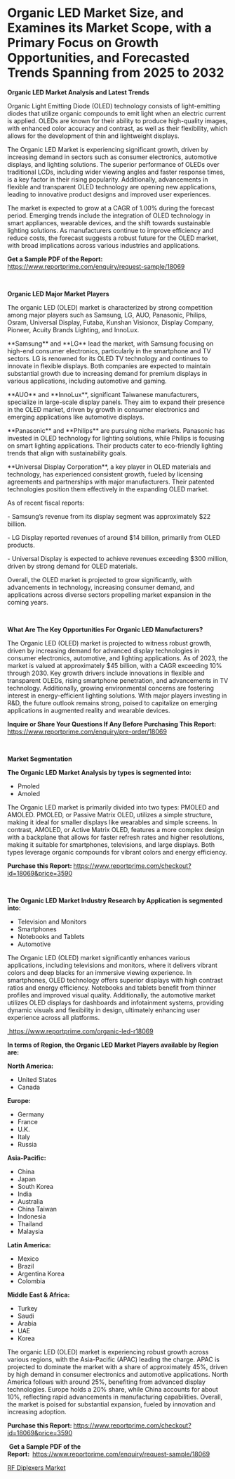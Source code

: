 <p><h1>Organic LED Market Size, and Examines its Market Scope, with a Primary Focus on Growth Opportunities, and Forecasted Trends Spanning from 2025 to 2032</h1></p><p><strong>Organic LED Market Analysis and Latest Trends</strong></p>
<p><p>Organic Light Emitting Diode (OLED) technology consists of light-emitting diodes that utilize organic compounds to emit light when an electric current is applied. OLEDs are known for their ability to produce high-quality images, with enhanced color accuracy and contrast, as well as their flexibility, which allows for the development of thin and lightweight displays.</p><p>The Organic LED Market is experiencing significant growth, driven by increasing demand in sectors such as consumer electronics, automotive displays, and lighting solutions. The superior performance of OLEDs over traditional LCDs, including wider viewing angles and faster response times, is a key factor in their rising popularity. Additionally, advancements in flexible and transparent OLED technology are opening new applications, leading to innovative product designs and improved user experiences.</p><p>The market is expected to grow at a CAGR of 1.00% during the forecast period. Emerging trends include the integration of OLED technology in smart appliances, wearable devices, and the shift towards sustainable lighting solutions. As manufacturers continue to improve efficiency and reduce costs, the forecast suggests a robust future for the OLED market, with broad implications across various industries and applications.</p></p>
<p><strong>Get a Sample PDF of the Report:&nbsp;</strong> <a href="https://www.reportprime.com/enquiry/request-sample/18069?utm_campaign=3209&utm_medium=2&utm_source=Github&utm_content=ia&utm_term=18032025&utm_id=organic-led">https://www.reportprime.com/enquiry/request-sample/18069</a></p>
<p>&nbsp;</p>
<p><strong>Organic LED Major Market Players</strong></p>
<p><p>The organic LED (OLED) market is characterized by strong competition among major players such as Samsung, LG, AUO, Panasonic, Philips, Osram, Universal Display, Futaba, Kunshan Visionox, Display Company, Pioneer, Acuity Brands Lighting, and InnoLux. </p><p>**Samsung** and **LG** lead the market, with Samsung focusing on high-end consumer electronics, particularly in the smartphone and TV sectors. LG is renowned for its OLED TV technology and continues to innovate in flexible displays. Both companies are expected to maintain substantial growth due to increasing demand for premium displays in various applications, including automotive and gaming.</p><p>**AUO** and **InnoLux**, significant Taiwanese manufacturers, specialize in large-scale display panels. They aim to expand their presence in the OLED market, driven by growth in consumer electronics and emerging applications like automotive displays. </p><p>**Panasonic** and **Philips** are pursuing niche markets. Panasonic has invested in OLED technology for lighting solutions, while Philips is focusing on smart lighting applications. Their products cater to eco-friendly lighting trends that align with sustainability goals.</p><p>**Universal Display Corporation**, a key player in OLED materials and technology, has experienced consistent growth, fueled by licensing agreements and partnerships with major manufacturers. Their patented technologies position them effectively in the expanding OLED market.</p><p>As of recent fiscal reports:</p><p>- Samsung’s revenue from its display segment was approximately $22 billion.</p><p>- LG Display reported revenues of around $14 billion, primarily from OLED products.</p><p>- Universal Display is expected to achieve revenues exceeding $300 million, driven by strong demand for OLED materials.</p><p>Overall, the OLED market is projected to grow significantly, with advancements in technology, increasing consumer demand, and applications across diverse sectors propelling market expansion in the coming years.</p></p>
<p>&nbsp;</p>
<p><strong>What Are The Key Opportunities For Organic LED Manufacturers?</strong></p>
<p><p>The Organic LED (OLED) market is projected to witness robust growth, driven by increasing demand for advanced display technologies in consumer electronics, automotive, and lighting applications. As of 2023, the market is valued at approximately $45 billion, with a CAGR exceeding 10% through 2030. Key growth drivers include innovations in flexible and transparent OLEDs, rising smartphone penetration, and advancements in TV technology. Additionally, growing environmental concerns are fostering interest in energy-efficient lighting solutions. With major players investing in R&D, the future outlook remains strong, poised to capitalize on emerging applications in augmented reality and wearable devices.</p></p>
<p><strong>Inquire or Share Your Questions If Any Before Purchasing This Report:</strong> <a href="https://www.reportprime.com/enquiry/pre-order/18069?utm_campaign=3209&utm_medium=2&utm_source=Github&utm_content=ia&utm_term=18032025&utm_id=organic-led">https://www.reportprime.com/enquiry/pre-order/18069</a></p>
<p>&nbsp;</p>
<p><strong>Market Segmentation</strong></p>
<p><strong>The Organic LED Market Analysis by types is segmented into:</strong></p>
<p><ul><li>Pmoled</li><li>Amoled</li></ul></p>
<p><p>The Organic LED market is primarily divided into two types: PMOLED and AMOLED. PMOLED, or Passive Matrix OLED, utilizes a simple structure, making it ideal for smaller displays like wearables and simple screens. In contrast, AMOLED, or Active Matrix OLED, features a more complex design with a backplane that allows for faster refresh rates and higher resolutions, making it suitable for smartphones, televisions, and large displays. Both types leverage organic compounds for vibrant colors and energy efficiency.</p></p>
<p><strong>Purchase this Report:&nbsp;</strong><a href="https://www.reportprime.com/checkout?id=18069&price=3590&utm_campaign=3209&utm_medium=2&utm_source=Github&utm_content=ia&utm_term=18032025&utm_id=organic-led">https://www.reportprime.com/checkout?id=18069&price=3590</a></p>
<p>&nbsp;</p>
<p><strong>The Organic LED Market Industry Research by Application is segmented into:</strong></p>
<p><ul><li>Television and Monitors</li><li>Smartphones</li><li>Notebooks and Tablets</li><li>Automotive</li></ul></p>
<p><p>The Organic LED (OLED) market significantly enhances various applications, including televisions and monitors, where it delivers vibrant colors and deep blacks for an immersive viewing experience. In smartphones, OLED technology offers superior displays with high contrast ratios and energy efficiency. Notebooks and tablets benefit from thinner profiles and improved visual quality. Additionally, the automotive market utilizes OLED displays for dashboards and infotainment systems, providing dynamic visuals and flexibility in design, ultimately enhancing user experience across all platforms.</p></p>
<p><a href="https://www.reportprime.com/organic-led-r18069?utm_campaign=3209&utm_medium=2&utm_source=Github&utm_content=ia&utm_term=18032025&utm_id=organic-led">&nbsp;https://www.reportprime.com/organic-led-r18069</a></p>
<p><strong>In terms of Region, the Organic LED Market Players available by Region are:</strong></p>
<p>
    <p> <strong> North America: </strong>
        <ul>
            <li>United States</li>
            <li>Canada</li>
        </ul>
        </p> 
    <p> <strong> Europe: </strong>
        <ul>
            <li>Germany</li>
            <li>France</li>
            <li>U.K.</li>
            <li>Italy</li>
            <li>Russia</li>
        </ul>
        </p> 
    <p> <strong> Asia-Pacific: </strong>
        <ul>
            <li>China</li>
            <li>Japan</li>
            <li>South Korea</li>
            <li>India</li>
            <li>Australia</li>
            <li>China Taiwan</li>
            <li>Indonesia</li>
            <li>Thailand</li>
            <li>Malaysia</li>
        </ul>
        </p> 
    <p> <strong> Latin America: </strong>
        <ul>
            <li>Mexico</li>
            <li>Brazil</li>
            <li>Argentina Korea</li>
            <li>Colombia</li>
        </ul>
        </p> 
    <p> <strong> Middle East & Africa: </strong>
        <ul>
            <li>Turkey</li>
            <li>Saudi</li>
            <li>Arabia</li>
            <li>UAE</li>
            <li>Korea</li>
        </ul>
    </p>
    </p>
<p><p>The organic LED (OLED) market is experiencing robust growth across various regions, with the Asia-Pacific (APAC) leading the charge. APAC is projected to dominate the market with a share of approximately 45%, driven by high demand in consumer electronics and automotive applications. North America follows with around 25%, benefiting from advanced display technologies. Europe holds a 20% share, while China accounts for about 10%, reflecting rapid advancements in manufacturing capabilities. Overall, the market is poised for substantial expansion, fueled by innovation and increasing adoption.</p></p>
<p><strong>Purchase this Report: </strong><a href="https://www.reportprime.com/checkout?id=18069&price=3590&utm_campaign=3209&utm_medium=2&utm_source=Github&utm_content=ia&utm_term=18032025&utm_id=organic-led">https://www.reportprime.com/checkout?id=18069&price=3590</a></p>
<p>&nbsp;<strong>Get a Sample PDF of the Report:&nbsp;&nbsp;</strong><a href="https://www.reportprime.com/enquiry/request-sample/18069?utm_campaign=3209&utm_medium=2&utm_source=Github&utm_content=ia&utm_term=18032025&utm_id=organic-led">https://www.reportprime.com/enquiry/request-sample/18069</a></p>
<p><strong></strong></p>
<p><p><a href="https://github.com/lizonbochil23/Market-Research-Report-List-1/blob/main/rf-diplexers-market.md?utm_campaign=3209&utm_medium=2&utm_source=Github&utm_content=ia&utm_term=18032025&utm_id=organic-led">RF Diplexers Market</a></p></p>